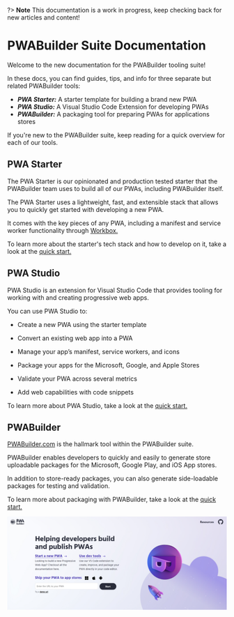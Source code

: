 ?> **Note** This documentation is a work in progress, keep checking back for new articles and content!

# PWABuilder Suite Documentation

Welcome to the new documentation for the PWABuilder tooling suite! 

In these docs, you can find guides, tips, and info for three separate but related PWABuilder tools:

* ***PWA Starter:*** A starter template for building a brand new PWA
* ***PWA Studio:*** A Visual Studio Code Extension for developing PWAs
* ***PWABuilder:*** A packaging tool for preparing PWAs for applications stores

If you're new to the PWABuilder suite, keep reading for a quick overview for each of our tools.

## PWA Starter 

The PWA Starter is our opinionated and production tested starter that the PWABuilder team uses to build all of our PWAs, including PWABuilder itself. 

The PWA Starter uses a lightweight, fast, and extensible stack that allows you to quickly get started with developing a new PWA. 

It comes with the key pieces of any PWA, including a manifest and service worker functionality through [Workbox.](https://developers.google.com/web/tools/workbox/)

To learn more about the starter's tech stack and how to develop on it, take a look at the [quick start.](/starter/quick-start)

## PWA Studio

PWA Studio is an extension for Visual Studio Code that provides tooling for working with and creating progressive web apps.

You can use PWA Studio to:

* Create a new PWA using the starter template
  
* Convert an existing web app into a PWA
  
* Manage your app’s manifest, service workers, and icons
  
* Package your apps for the Microsoft, Google, and Apple Stores
  
* Validate your PWA across several metrics
  
* Add web capabilities with code snippets

To learn more about PWA Studio, take a look at the [quick start.](/studio/quick-start)

## PWABuilder

[PWABuilder.com](https://www.pwabuilder.com/) is the hallmark tool within the PWABuilder suite. 

PWABuilder enables developers to quickly and easily to generate store uploadable packages for the Microsoft, Google Play, and iOS App stores. 

In addition to store-ready packages, you can also generate side-loadable packages for testing and validation.

To learn more about packaging with PWABuilder, take a look at the [quick start.](/builder/quick-start)

<div class="docs-image">
   <img src="assets/PWABuilder.png" alt="PWABuilder.com landing page" >
</div>
